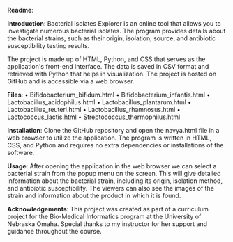 **Readme**:

**Introduction**:
Bacterial Isolates Explorer is an online tool that allows you to investigate numerous bacterial isolates. The program provides details about the bacterial strains, such as their origin, isolation, source, and antibiotic susceptibility testing results.

The project is made up of HTML, Python, and CSS that serves as the application's front-end interface. The data is saved in CSV format and retrieved with Python that helps in visualization. The project is hosted on GitHub and is accessible via a web browser.

**Files**:
•	Bifidobacterium_bifidum.html
•	Bifidobacterium_infantis.html
•	Lactobacillus_acidophilus.html
•	Lactobacillus_plantarum.html
•	Lactobacillus_reuteri.html
•	Lactobacillus_rhamnosus.html
•	Lactococcus_lactis.html
•	Streptococcus_thermophilus.html

**Installation**:
Clone the GitHub repository and open the navya.html file in a web browser to utilize the application. The program is written in HTML, CSS, and Python and requires no extra dependencies or installations of the software.

**Usage**:
After opening the application in the web browser we can select a bacterial strain from the popup menu on the screen. This will give detailed information about the bacterial strain, including its origin, isolation method, and antibiotic susceptibility. The viewers can also see the images of the strain and information about the product in which it is found.

**Acknowledgements**:
This project was created as part of a  curriculum project for the Bio-Medical Informatics program at the University of Nebraska Omaha. Special thanks to my instructor for her support and guidance throughout the course.



